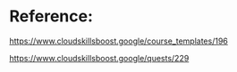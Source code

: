 # Reference:
https://www.cloudskillsboost.google/course_templates/196

https://www.cloudskillsboost.google/quests/229
